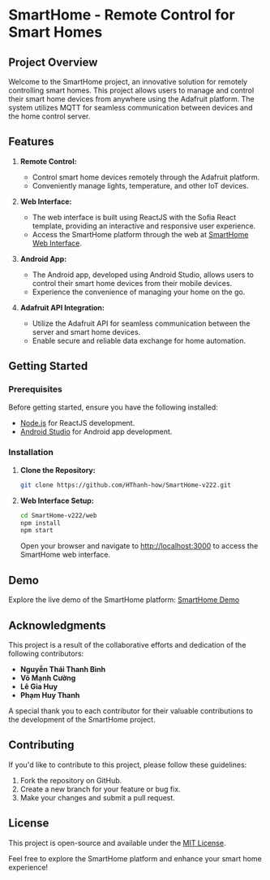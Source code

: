 # SmartHome - Remote Control for Smart Homes

## Project Overview

Welcome to the SmartHome project, an innovative solution for remotely controlling smart homes. This project allows users to manage and control their smart home devices from anywhere using the Adafruit platform. The system utilizes MQTT for seamless communication between devices and the home control server.

## Features

1. **Remote Control:**
   - Control smart home devices remotely through the Adafruit platform.
   - Conveniently manage lights, temperature, and other IoT devices.

2. **Web Interface:**
   - The web interface is built using ReactJS with the Sofia React template, providing an interactive and responsive user experience.
   - Access the SmartHome platform through the web at [SmartHome Web Interface](https://hthanh-how.github.io/SmartHome-v222/).

3. **Android App:**
   - The Android app, developed using Android Studio, allows users to control their smart home devices from their mobile devices.
   - Experience the convenience of managing your home on the go.

4. **Adafruit API Integration:**
   - Utilize the Adafruit API for seamless communication between the server and smart home devices.
   - Enable secure and reliable data exchange for home automation.

## Getting Started

### Prerequisites

Before getting started, ensure you have the following installed:

- [Node.js](https://nodejs.org/) for ReactJS development.
- [Android Studio](https://developer.android.com/studio) for Android app development.

### Installation

1. **Clone the Repository:**

   ```bash
   git clone https://github.com/HThanh-how/SmartHome-v222.git
   ```

2. **Web Interface Setup:**

   ```bash
   cd SmartHome-v222/web
   npm install
   npm start
   ```

   Open your browser and navigate to [http://localhost:3000](http://localhost:3000) to access the SmartHome web interface.

## Demo

Explore the live demo of the SmartHome platform: [SmartHome Demo](https://hthanh-how.github.io/SmartHome-v222/)

## Acknowledgments

This project is a result of the collaborative efforts and dedication of the following contributors:

- **Nguyễn Thái Thanh Bình**
- **Võ Mạnh Cường**
- **Lê Gia Huy**
- **Phạm Huy Thanh**

A special thank you to each contributor for their valuable contributions to the development of the SmartHome project.

## Contributing

If you'd like to contribute to this project, please follow these guidelines:

1. Fork the repository on GitHub.
2. Create a new branch for your feature or bug fix.
3. Make your changes and submit a pull request.

## License

This project is open-source and available under the [MIT License](LICENSE.md).

Feel free to explore the SmartHome platform and enhance your smart home experience!
